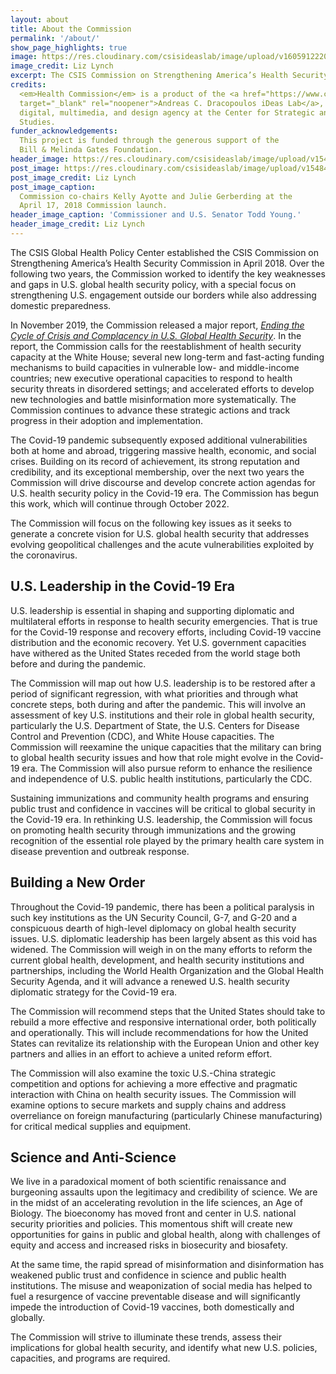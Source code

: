```yaml
---
layout: about
title: About the Commission
permalink: '/about/'
show_page_highlights: true
image: https://res.cloudinary.com/csisideaslab/image/upload/v1605912220/health-commission/commission-v2-about.jpg
image_credit: Liz Lynch
excerpt: The CSIS Commission on Strengthening America’s Health Security aims to chart a bold vision for U.S. global health security that addresses the acute vulnerabilities exploited by the coronavirus, at home and abroad.
credits:
  <em>Health Commission</em> is a product of the <a href="https://www.csis.org/programs/dracopoulos-ideas-lab"
  target="_blank" rel="noopener">Andreas C. Dracopoulos iDeas Lab</a>, the in-house
  digital, multimedia, and design agency at the Center for Strategic and International
  Studies.
funder_acknowledgements:
  This project is funded through the generous support of the
  Bill & Melinda Gates Foundation.
header_image: https://res.cloudinary.com/csisideaslab/image/upload/v1548438225/health-commission/About_Header_Photo.jpg
post_image: https://res.cloudinary.com/csisideaslab/image/upload/v1548438055/health-commission/About_Smaller_Photo.jpg
post_image_credit: Liz Lynch
post_image_caption:
  Commission co-chairs Kelly Ayotte and Julie Gerberding at the
  April 17, 2018 Commission launch.
header_image_caption: 'Commissioner and U.S. Senator Todd Young.'
header_image_credit: Liz Lynch
---
```


The CSIS Global Health Policy Center established the CSIS Commission on Strengthening America’s Health Security Commission in April 2018. Over the following two years, the Commission worked to identify the key weaknesses and gaps in U.S. global health security policy, with a special focus on strengthening U.S. engagement outside our borders while also addressing domestic preparedness.

In November 2019, the Commission released a major report, _[Ending the Cycle of Crisis and Complacency in U.S. Global Health Security](https://csis-website-prod.s3.amazonaws.com/s3fs-public/publication/191122_EndingTheCycle_GHSC_WEB_FULL_11.22.pdf)_. In the report, the Commission calls for the reestablishment of health security capacity at the White House; several new long-term and fast-acting funding mechanisms to build capacities in vulnerable low- and middle-income countries; new executive operational capacities to respond to health security threats in disordered settings; and accelerated efforts to develop new technologies and battle misinformation more systematically. The Commission continues to advance these strategic actions and track progress in their adoption and implementation.

The Covid-19 pandemic subsequently exposed additional vulnerabilities both at home and abroad, triggering massive health, economic, and social crises. Building on its record of achievement, its strong reputation and credibility, and its exceptional membership, over the next two years the Commission will drive discourse and develop concrete action agendas for U.S. health security policy in the Covid-19 era. The Commission has begun this work, which will continue through October 2022.

The Commission will focus on the following key issues as it seeks to generate a concrete vision for U.S. global health security that addresses evolving geopolitical challenges and the acute vulnerabilities exploited by the coronavirus.

## U.S. Leadership in the Covid-19 Era

U.S. leadership is essential in shaping and supporting diplomatic and multilateral efforts in response to health security emergencies. That is true for the Covid-19 response and recovery efforts, including Covid-19 vaccine distribution and the economic recovery. Yet U.S. government capacities have withered as the United States receded from the world stage both before and during the pandemic.

The Commission will map out how U.S. leadership is to be restored after a period of significant regression, with what priorities and through what concrete steps, both during and after the pandemic. This will involve an assessment of key U.S. institutions and their role in global health security, particularly the U.S. Department of State, the U.S. Centers for Disease Control and Prevention (CDC), and White House capacities. The Commission will reexamine the unique capacities that the military can bring to global health security issues and how that role might evolve in the Covid-19 era. The Commission will also pursue reform to enhance the resilience and independence of U.S. public health institutions, particularly the CDC.

Sustaining immunizations and community health programs and ensuring public trust and confidence in vaccines will be critical to global security in the Covid-19 era. In rethinking U.S. leadership, the Commission will focus on promoting health security through immunizations and the growing recognition of the essential role played by the primary health care system in disease prevention and outbreak response.

## Building a New Order

Throughout the Covid-19 pandemic, there has been a political paralysis in such key institutions as the UN Security Council, G-7, and G-20 and a conspicuous dearth of high-level diplomacy on global health security issues. U.S. diplomatic leadership has been largely absent as this void has widened. The Commission will weigh in on the many efforts to reform the current global health, development, and health security institutions and partnerships, including the World Health Organization and the Global Health Security Agenda, and it will advance a renewed U.S. health security diplomatic strategy for the Covid-19 era.

The Commission will recommend steps that the United States should take to rebuild a more effective and responsive international order, both politically and operationally. This will include recommendations for how the United States can revitalize its relationship with the European Union and other key partners and allies in an effort to achieve a united reform effort.

The Commission will also examine the toxic U.S.-China strategic competition and options for achieving a more effective and pragmatic interaction with China on health security issues. The Commission will examine options to secure markets and supply chains and address overreliance on foreign manufacturing (particularly Chinese manufacturing) for critical medical supplies and equipment.

## Science and Anti-Science

We live in a paradoxical moment of both scientific renaissance and burgeoning assaults upon the legitimacy and credibility of science. We are in the midst of an accelerating revolution in the life sciences, an Age of Biology. The bioeconomy has moved front and center in U.S. national security priorities and policies. This momentous shift will create new opportunities for gains in public and global health, along with challenges of equity and access and increased risks in biosecurity and biosafety.

At the same time, the rapid spread of misinformation and disinformation has weakened public trust and confidence in science and public health institutions. The misuse and weaponization of social media has helped to fuel a resurgence of vaccine preventable disease and will significantly impede the introduction of Covid-19 vaccines, both domestically and globally.

The Commission will strive to illuminate these trends, assess their implications for global health security, and identify what new U.S. policies, capacities, and programs are required.

